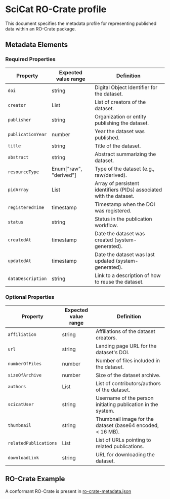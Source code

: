 # SciCat RO-Crate profile

This document specifies the metadata profile for representing published data within an RO-Crate package.

<!-- ## Context and Namespaces
```json
{
  "@context": {
    "@vocab": "https://schema.org/",
    "dcterms": "http://purl.org/dc/terms/",
    "datacite": "https://purl.org/datacite/schema/kernel-4/",
    "ro": "https://w3id.org/ro/terms#"
  }
}
``` -->

## Metadata Elements

### Required Properties

| Property          | Expected value range   | Definition                                                          |
| ----------------- | ---------------------- | ------------------------------------------------------------------- |
| `doi`             | string                 | Digital Object Identifier for the dataset.                          |
| `creator`         | List<string>           | List of creators of the dataset.                                    |
| `publisher`       | string                 | Organization or entity publishing the dataset.                      |
| `publicationYear` | number                 | Year the dataset was published.                                     |
| `title`           | string                 | Title of the dataset.                                               |
| `abstract`        | string                 | Abstract summarizing the dataset.                                   |
| `resourceType`    | Enum["raw", "derived"] | Type of the dataset (e.g., raw/derived).                            |
| `pidArray`        | List<string>           | Array of persistent identifiers (PIDs) associated with the dataset. |
| `registeredTime`  | timestamp              | Timestamp when the DOI was registered.                              |
| `status`          | string                 | Status in the publication workflow.                                 |
| `createdAt`       | timestamp              | Date the dataset was created (system-generated).                    |
| `updatedAt`       | timestamp              | Date the dataset was last updated (system-generated).               |
| `dataDescription` | string                 | Link to a description of how to reuse the dataset.                  |

### Optional Properties

| Property              | Expected value range | Definition                                                   |
| --------------------- | -------------------- | ------------------------------------------------------------ |
| `affiliation`         | string               | Affiliations of the dataset creators.                        |
| `url`                 | string               | Landing page URL for the dataset's DOI.                      |
| `numberOfFiles`       | number               | Number of files included in the dataset.                     |
| `sizeOfArchive`       | number               | Size of the dataset archive.                                 |
| `authors`             | List<string>         | List of contributors/authors of the dataset.                 |
| `scicatUser`          | string               | Username of the person initiating publication in the system. |
| `thumbnail`           | string               | Thumbnail image for the dataset (base64 encoded, < 16 MB).   |
| `relatedPublications` | List<string>         | List of URLs pointing to related publications.               |
| `downloadLink`        | string               | URL for downloading the dataset.                             |

<!-- ## Usage Notes

- **DOI and PIDs:** The `doi` property is essential for dataset identification, while the `pidArray` allows referencing multiple related PIDs.
- **Affiliation and Contributors:** These fields enhance attribution and recognition of involved entities.
- **Thumbnails:** Should comply with the specified size limits and provide a visual summary.
- **Status Tracking:** The `status` property aids in tracking the dataset's position within the publication workflow. -->

## RO-Crate Example
A conformant RO-Crate is present in [ro-crate-metadata.json](ro-crate-metadata.json)